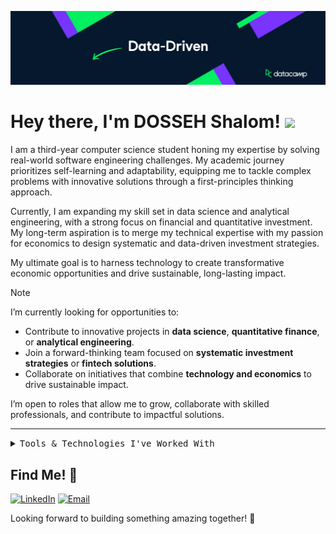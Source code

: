 ![banner](.github/assets/Linkedin_Cover_-_Data-Driven_t1tqsx.webp)
# Hey there, I'm DOSSEH Shalom! <img src="https://github.com/TheDudeThatCode/TheDudeThatCode/blob/master/Assets/Hi.gif" width="29px">

I am a third-year computer science student honing my expertise by solving real-world software engineering challenges. My academic journey prioritizes self-learning and adaptability, equipping me to tackle complex problems with innovative solutions through a first-principles thinking approach.

Currently, I am expanding my skill set in data science and analytical engineering, with a strong focus on financial and quantitative investment. My long-term aspiration is to merge my technical expertise with my passion for economics to design systematic and data-driven investment strategies.

My ultimate goal is to harness technology to create transformative economic opportunities and drive sustainable, long-lasting impact.

> [!NOTE]  
> I’m currently looking for opportunities to:  
> - Contribute to innovative projects in **data science**, **quantitative finance**, or **analytical engineering**.  
> - Join a forward-thinking team focused on **systematic investment strategies** or **fintech solutions**.  
> - Collaborate on initiatives that combine **technology and economics** to drive sustainable impact.  

I’m open to roles that allow me to grow, collaborate with skilled professionals, and contribute to impactful solutions.

---

<details>
<summary><samp>Tools & Technologies I've Worked With</samp></summary>

### <samp>Programming Languages</samp>
- <img src="https://img.icons8.com/color/48/000000/python.png" alt="Python" width="20"/> **Python**  
- <img src="https://img.icons8.com/color/48/000000/javascript.png" alt="JavaScript" width="20"/> **JavaScript** 
- <img src="https://img.icons8.com/color/48/000000/c-plus-plus-logo.png" alt="C++" width="20"/> **C++**
- <img src="https://img.icons8.com/color/48/000000/bash.png" alt="Bash" width="20"/> **Bash Scripting**

### <samp>Frameworks & Libraries</samp>
- <img src="https://th.bing.com/th/id/OIP.jq0y7hxCVAIuZR8zGFfDRgAAAA?rs=1&pid=ImgDetMain" alt="FastAPI" width="20"/> **FastAPI**  
- <img src="https://img.icons8.com/color/48/000000/pandas.png" alt="Pandas" width="20"/> **Pandas**
- <img src="https://img.icons8.com/color/48/000000/numpy.png" alt="Numpy" width="20"/> **Numpy**  
- <img src="https://img.icons8.com/color/48/000000/tensorflow.png" alt="TensorFlow" width="20"/> **TensorFlow**
- <img src="https://th.bing.com/th/id/OIP.ckzi6TrdGgbbYBgrx23BMQHaHa?rs=1&pid=ImgDetMain" alt="Seaborn" width="20"/> **Seaborn**

### <samp>Databases</samp>
- <img src="https://img.icons8.com/color/48/000000/mongodb.png" alt="MongoDB" width="20"/> **MongoDB**  
- <img src="https://img.icons8.com/color/48/000000/sql.png" alt="SQL" width="20"/> **MySQL**  

### <samp>DevOps & Cloud</samp>
- <img src="https://img.icons8.com/color/48/000000/git.png" alt="Git" width="20"/> **Git**, **CI/CD**, **GitHub Actions**
- <img src="https://img.icons8.com/color/48/000000/docker.png" alt="Docker" width="20"/> **Docker**
- <img src="https://th.bing.com/th/id/OIP.7dRuezYSCw8Pl_k2cUKzwwHaHa?w=512&h=512&rs=1&pid=ImgDetMain" alt="Azure" width="20"/> **Azure**
- <img src="https://logos-world.net/wp-content/uploads/2021/02/Google-Cloud-Emblem.png" alt="GCP" width="20"/> **Google Cloud**
- <img src="https://img.icons8.com/color/48/000000/jenkins.png" alt="Jenkins" width="20"/> **Jenkins**
- <img src='https://img.icons8.com/color/48/000000/ansible.png' alt="Ansible" width="20"/> **Ansible**
- <img src='https://img.icons8.com/color/48/000000/kubernetes.png' alt="kubernetes" width="20"/> **kubernetes**

### <samp>Environment</samp>
- <img src="https://img.icons8.com/color/48/000000/github.png" alt="GitHub" width="20"/> **GitHub**
- <img src="https://img.icons8.com/color/48/000000/linux.png" alt="Linux" width="20"/> **Unix/Linux**  

</details>

## Find Me! 📡

[![LinkedIn](https://img.shields.io/badge/LinkedIn-%230077B5.svg?&style=for-the-badge&logo=linkedin&logoColor=white)](https://www.linkedin.com/in/shalom-dosseh-4a484a262/)
[![Email](https://img.shields.io/badge/Email-%23D14836.svg?&style=for-the-badge&logo=gmail&logoColor=white)](mailto:dossehdosseh14@gmail.com)

Looking forward to building something amazing together! 🚀 
